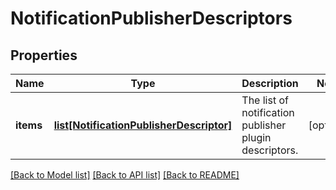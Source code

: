 # NotificationPublisherDescriptors

## Properties
Name | Type | Description | Notes
------------ | ------------- | ------------- | -------------
**items** | [**list[NotificationPublisherDescriptor]**](NotificationPublisherDescriptor.md) | The list of notification publisher plugin descriptors. | [optional] 

[[Back to Model list]](../README.md#documentation-for-models) [[Back to API list]](../README.md#documentation-for-api-endpoints) [[Back to README]](../README.md)


